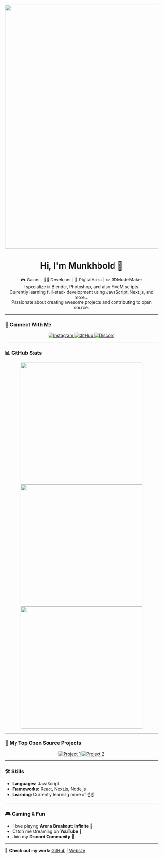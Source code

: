 <!-- Banner -->
<p align="center">
  <img src="https://github.com/user-attachments/assets/a9285b0f-b08d-4a7a-9dce-14958498c46d.gif" width="800">
</p>

<h1 align="center"> Hi, I'm Munkhbold 👋</h1>
<p align="center">
  🎮 Gamer | 👨‍💻 Developer | 🎨 DigitalArtist | ✏️ 3DModelMaker <br>
  I specialize in Blender, Photoshop, and also FiveM scripts. <br>
  Currently learning full-stack development using JavaScript, Next.js, and more... <br>
  Passionate about creating awesome projects and contributing to open source.
</p>

---

### 📲 Connect With Me
<p align="center">
  <a href="https://instagram.com/mnkhbldd">
    <img src="https://img.shields.io/badge/Instagram-%23E4405F.svg?style=for-the-badge&logo=instagram&logoColor=white" alt="Instagram">
  </a>
  <a href="https://github.com/mnkhbldd">
    <img src="https://img.shields.io/badge/GitHub-181717.svg?style=for-the-badge&logo=github&logoColor=white" alt="GitHub">
  </a>
  <a href="https://discord.gg/AjMsq4p4xu">
    <img src="https://img.shields.io/badge/Discord-5865F2.svg?style=for-the-badge&logo=discord&logoColor=white" alt="Discord">
  </a>
</p>


---

### 📊 GitHub Stats  
<p align="center">
  <img src="https://github-readme-stats.vercel.app/api?username=mnkhbldd&show_icons=true&theme=dark" width="400">
  <img src="https://github-readme-streak-stats.herokuapp.com/?user=mnkhbldd&theme=dark" width="400">
  <img src="https://github-readme-stats.vercel.app/api/top-langs/?username=mnkhbldd&layout=compact&theme=dark" width="400">
</p>

---

### 🚀 My Top Open Source Projects
<p align="center">
  <a href="https://github.com/mnkhbldd/Project1">
    <img src="https://img.shields.io/github/stars/mnkhbldd/Project1?style=social" alt="Project 1">
  </a>
  <a href="https://github.com/mnkhbldd/Project2">
    <img src="https://img.shields.io/github/stars/mnkhbldd/Project2?style=social" alt="Project 2">
  </a>
</p>

---

### 🛠️ Skills
- **Languages:** JavaScript
- **Frameworks:** React, Next.js, Node.js
- **Learning:** Currently learning more of ☝️☝️

---

### 🎮 Gaming & Fun
- I love playing **Arena Breakout: Infinite** 🎯
- Catch me streaming on **YouTube** 🎥  
- Join my **Discord Community** 🚀

---

🔗 **Check out my work:** [GitHub](https://github.com/mnkhbldd) | [Website](https://yourwebsite.com)
